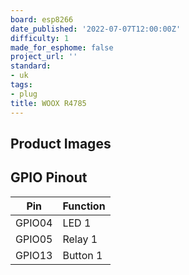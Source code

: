 ```yaml
---
board: esp8266
date_published: '2022-07-07T12:00:00Z'
difficulty: 1
made_for_esphome: false
project_url: ''
standard:
- uk
tags:
- plug
title: WOOX R4785
---
```


## Product Images

## GPIO Pinout

| Pin    | Function |
| ------ | -------- |
| GPIO04 | LED 1    |
| GPIO05 | Relay 1  |
| GPIO13 | Button 1 |